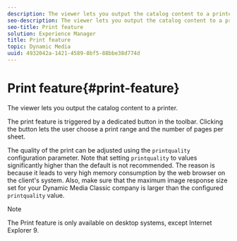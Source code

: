```yaml
---
description: The viewer lets you output the catalog content to a printer.
seo-description: The viewer lets you output the catalog content to a printer.
seo-title: Print feature
solution: Experience Manager
title: Print feature
topic: Dynamic Media
uuid: 4932042a-1421-4589-8bf5-88bbe38d774d
---
```


# Print feature{#print-feature}

The viewer lets you output the catalog content to a printer.

 The print feature is triggered by a dedicated button in the toolbar. Clicking the button lets the user choose a print range and the number of pages per sheet.

The quality of the print can be adjusted using the `printquality` configuration parameter. Note that setting `printquality` to values significantly higher than the default is not recommended. The reason is because it leads to very high memory consumption by the web browser on the client's system. Also, make sure that the maximum image response size set for your Dynamic Media Classic company is larger than the configured `printquality` value.

>[!NOTE]
>
>The Print feature is only available on desktop systems, except Internet Explorer 9.

